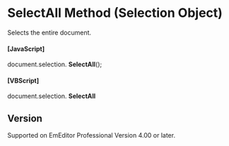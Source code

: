 # SelectAll Method (Selection Object)

Selects the entire document.

#### \[JavaScript\]

document.selection. **SelectAll**();

#### \[VBScript\]

document.selection. **SelectAll**

## Version

Supported on EmEditor Professional Version 4.00 or later.